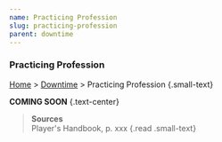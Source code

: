 ```yaml
---
name: Practicing Profession
slug: practicing-profession
parent: downtime
---
```

### Practicing Profession
[Home](dm-operations-center) > [Downtime](downtime) > Practicing Profession {.small-text}

**COMING SOON** {.text-center}

> **Sources** <br/>
> Player's Handbook, p. xxx
{.read .small-text}
